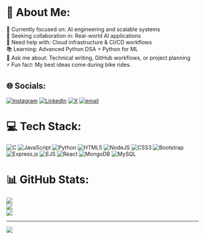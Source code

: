 # 💫 About Me:
🎯 Currently focused on: AI engineering and scalable systems<br>🤝 Seeking collaboration in: Real-world AI applications<br>🧠 Need help with: Cloud infrastructure & CI/CD workflows<br>📚 Learning: Advanced Python DSA + Python for ML<br>💬 Ask me about: Technical writing, GitHub workflows, or project planning<br>⚡ Fun fact: My best ideas come during bike rides.


## 🌐 Socials:
[![Instagram](https://img.shields.io/badge/Instagram-%23E4405F.svg?logo=Instagram&logoColor=white)](https://instagram.com/anubhhv) [![LinkedIn](https://img.shields.io/badge/LinkedIn-%230077B5.svg?logo=linkedin&logoColor=white)](https://linkedin.com/in/anubhhv) [![X](https://img.shields.io/badge/X-black.svg?logo=X&logoColor=white)](https://x.com/anubhhv) [![email](https://img.shields.io/badge/Email-D14836?logo=gmail&logoColor=white)](mailto:anubhhv@gmail.com) 

# 💻 Tech Stack:
![C](https://img.shields.io/badge/c-%2300599C.svg?style=for-the-badge&logo=c&logoColor=white) ![JavaScript](https://img.shields.io/badge/javascript-%23323330.svg?style=for-the-badge&logo=javascript&logoColor=%23F7DF1E) ![Python](https://img.shields.io/badge/python-3670A0?style=for-the-badge&logo=python&logoColor=ffdd54) ![HTML5](https://img.shields.io/badge/html5-%23E34F26.svg?style=for-the-badge&logo=html5&logoColor=white) ![NodeJS](https://img.shields.io/badge/node.js-6DA55F?style=for-the-badge&logo=node.js&logoColor=white) ![CSS3](https://img.shields.io/badge/css3-%231572B6.svg?style=for-the-badge&logo=css3&logoColor=white) ![Bootstrap](https://img.shields.io/badge/bootstrap-%238511FA.svg?style=for-the-badge&logo=bootstrap&logoColor=white) ![Express.js](https://img.shields.io/badge/express.js-%23404d59.svg?style=for-the-badge&logo=express&logoColor=%2361DAFB) ![EJS](https://img.shields.io/badge/ejs-%23B4CA65.svg?style=for-the-badge&logo=ejs&logoColor=black) ![React](https://img.shields.io/badge/react-%2320232a.svg?style=for-the-badge&logo=react&logoColor=%2361DAFB) ![MongoDB](https://img.shields.io/badge/MongoDB-%234ea94b.svg?style=for-the-badge&logo=mongodb&logoColor=white) ![MySQL](https://img.shields.io/badge/mysql-4479A1.svg?style=for-the-badge&logo=mysql&logoColor=white)
# 📊 GitHub Stats:
![](https://github-readme-stats.vercel.app/api?username=anubhhv&theme=dark&hide_border=false&include_all_commits=false&count_private=false)<br/>
![](https://nirzak-streak-stats.vercel.app/?user=anubhhv&theme=dark&hide_border=false)<br/>
![](https://github-readme-stats.vercel.app/api/top-langs/?username=anubhhv&theme=dark&hide_border=false&include_all_commits=false&count_private=false&layout=compact)

---
[![](https://visitcount.itsvg.in/api?id=anubhhv&icon=0&color=0)](https://visitcount.itsvg.in)

